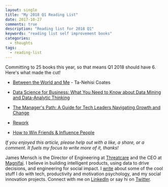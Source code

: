 ```yaml
---
layout: single
title: "My 2018 Q1 Reading List"
date: 2017-10-27
comments: true
description: "Reading list for 2018 Q1"
keywords: "reading list self improvement books"
categories:
  - thoughts
tags:
  - reading-list
---
```


Committing to 25 books this year, so that means Q1 2018 should have 6. Here's what made the cut!

- [Between the World and Me](https://www.amazon.com/Between-World-Me-Ta-Nehisi-Coates/dp/0812993543/ref=sr_1_1?ie=UTF8&qid=1509136303&sr=8-1&keywords=between+the+world+and+me) - Ta-Nehisi Coates

- [Data Science for Business: What You Need to Know about Data Mining and Data-Analytic Thinking](https://www.amazon.com/gp/product/1449361323/ref=oh_aui_search_detailpage?ie=UTF8&psc=1)

- [The Manager's Path: A Guide for Tech Leaders Navigating Growth and Change](https://www.amazon.com/gp/product/1491973897/ref=oh_aui_detailpage_o03_s00?ie=UTF8&psc=1)

- [Rework](https://www.amazon.com/Rework-Jason-Fried/dp/0307463745/ref=sr_1_1?s=books&ie=UTF8&qid=1516051378&sr=1-1&keywords=rework)

- [How to Win Friends & Influence People](https://www.amazon.com/How-Win-Friends-Influence-People/dp/0671027034/ref=sr_1_1?s=books&ie=UTF8&qid=1516051428&sr=1-1&keywords=influencing+people)


*If you enjoyed this article, please help out with a like, a share, or a comment. It fuels my focus to write more of it, thanks!*


James Mensch is the Director of Engineering at <a href='https://threatcare.com'>Threatcare</a> and the CEO at <a href='http://magnifai.io'>Magnifai</a>. I believe in building intelligent products, using data to drive decisions, and engineering for social impact. I <a href='https://medium.com/@james_mensch'>write</a> about some of the cool stuff I do with tech, productivity and motivation psychology, and my social innovation projects. Connect with me on <a href='https://www.linkedin.com/in/james-mensch/'>LinkedIn</a> or say hi on <a href='https://twitter.com/thebestmensch'>Twitter</a>.